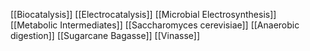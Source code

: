 [[Biocatalysis]]
[[Electrocatalysis]]
[[Microbial Electrosynthesis]]
[[Metabolic Intermediates]]
[[Saccharomyces cerevisiae]]
[[Anaerobic digestion]]
[[Sugarcane Bagasse]]
[[Vinasse]]
